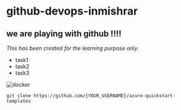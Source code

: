 # github-devops-inmishrar
## we are playing with github !!!!

*_This has been created for the learning purpose only._*


* task1
* task2
* task3

![docker](https://logos-download.com/wp-content/uploads/2016/09/Docker_logo.png)

```
git clone https://github.com/{YOUR_USERNAME}/azure-quickstart-templates
```